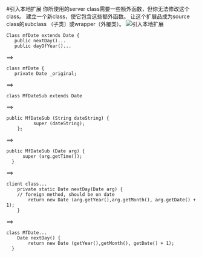 #引入本地扩展
你所使用的server class需要一些额外函数，但你无法修改这个class。
建立一个新class，使它包含这些额外函数。
让这个扩展品成为source class的subclass （子类〕或wrapper（外覆类）。
![引入本地扩展](https://img.imgdb.cn/item/601a50e03ffa7d37b3dc3255.jpg)
```$xslt
Class mfDate extends Date {
   public nextDay()...
   public dayOfYear()...
```
==>
```$xslt
class mfDate {
   private Date _original;
```
==>
```$xslt
class MfDateSub extends Date
```
==>
```$xslt
public MfDateSub (String dateString) {
          super (dateString);
    };
```
==>
```$xslt
public MfDateSub (Date arg) {
      super (arg.getTime());
  }
```
==>
```$xslt
client class...
    private static Date nextDay(Date arg) {
    // foreign method, should be on date
        return new Date (arg.getYear(),arg.getMonth(), arg.getDate() + 1);
    }
```
==>
```$xslt
class MfDate...
    Date nextDay() {
        return new Date (getYear(),getMonth(), getDate() + 1);
  }
```